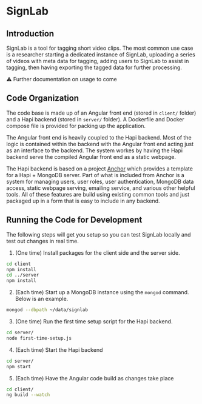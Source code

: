 # SignLab

## Introduction

SignLab is a tool for tagging short video clips. The most common use case
is a researcher starting a dedicated instance of SignLab, uploading a
series of videos with meta data for tagging, adding users to SignLab to
assist in tagging, then having exporting the tagged data for further
processing.

:warning: Further documentation on usage to come

## Code Organization

The code base is made up of an Angular front end (stored in `client/` folder)
and a Hapi backend (stored in `server/` folder). A Dockerfile and Docker
compose file is provided for packing up the application.

The Angular front end is heavily coupled to the Hapi backend. Most of the
logic is contained within the backend with the Angular front end acting
just as an interface to the backend. The system workes by having the Hapi
backend serve the compiled Angular front end as a static webpage.

The Hapi backend is based on a project [Anchor](https://github.com/hicsail/anchor)
which provides a template for a Hapi + MongoDB server. Part of what is included
from Anchor is a system for managing users, user roles, user authentication,
MongoDB data access, static webpage serving, emailing service, and various
other helpful tools. All of these features are build using existing common
tools and just packaged up in a form that is easy to include in any backend.

## Running the Code for Development

The following steps will get you setup so you can test SignLab locally and
test out changes in real time.

1. (One time) Install packages for the client side and the server side.

```bash
cd client
npm install
cd ../server
npm install
```

2. (Each time) Start up a MongoDB instance using the `mongod` command. Below is
an example.

```bash
mongod --dbpath ~/data/signlab
```

3. (One time) Run the first time setup script for the Hapi backend.

```bash
cd server/
node first-time-setup.js
```

4. (Each time) Start the Hapi backend

```bash
cd server/
npm start
```

5. (Each time) Have the Angular code build as changes take place

```bash
cd client/
ng build --watch
```
